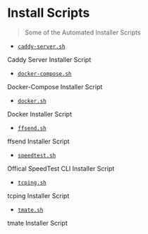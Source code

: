 # Install Scripts

> Some of the Automated Installer Scripts

- [`caddy-server.sh`](install/caddy-server.sh)

Caddy Server Installer Script

- [`docker-compose.sh`](install/docker-compose.sh)

Docker-Compose Installer Script

- [`docker.sh`](install/docker.sh)

Docker Installer Script

- [`ffsend.sh`](install/ffsend.sh)

ffsend Installer Script

- [`speedtest.sh`](install/speedtest.sh)

Offical SpeedTest CLI Installer Script

- [`tcping.sh`](install/tcping.sh)

tcping Installer Script

- [`tmate.sh`](install/tmate.sh)

tmate Installer Script
